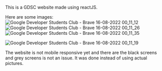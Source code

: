 This is a GDSC website made using reactJS. 

Here are some images: 
![Google Developer Students Club - Brave 16-08-2022 00_11_12](https://user-images.githubusercontent.com/76507464/184935098-dfc2e774-e77f-4a71-a643-1e1c67df4774.png)
![Google Developer Students Club - Brave 16-08-2022 00_11_26](https://user-images.githubusercontent.com/76507464/184935065-92e26833-274f-4779-8f66-d68478dfa34d.png)
![Google Developer Students Club - Brave 16-08-2022 00_11_35](https://user-images.githubusercontent.com/76507464/184935075-23c2d68d-6d3e-40e4-81a0-68fcdcc4cc9d.png)

![Google Developer Students Club - Brave 16-08-2022 00_11_19](https://user-images.githubusercontent.com/76507464/184935121-aff724e1-6be7-4382-9781-ff9f28d82ad3.png)

The website is not mobile responsive yet and there are the black screens and grey screens is not an issue. It was done instead of using actual pictures.
